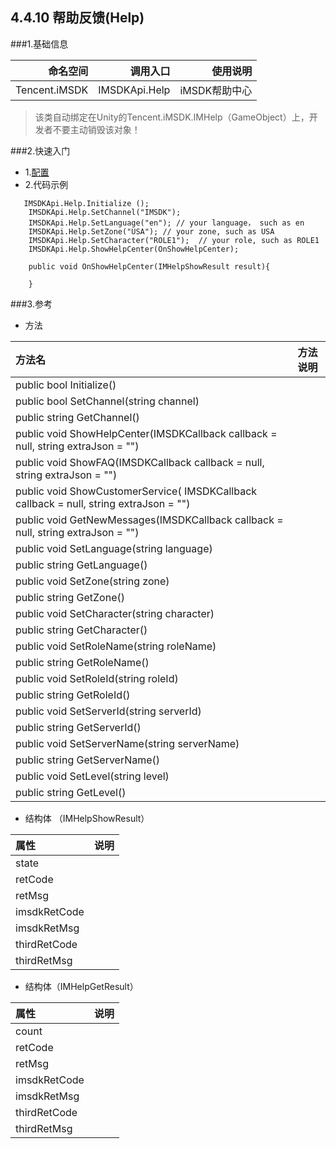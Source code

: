 ## 4.4.10 帮助反馈(Help)

###1.基础信息

|命名空间	| 调用入口|	使用说明|    
|--:|--:|--:|   
|Tencent.iMSDK|	IMSDKApi.Help|	iMSDK帮助中心|
> 该类自动绑定在Unity的Tencent.iMSDK.IMHelp（GameObject）上，开发者不要主动销毁该对象！    

###2.快速入门        
+ 1.[配置](./Channel/help.md)
+ 2.代码示例
```
   IMSDKApi.Help.Initialize ();
	IMSDKApi.Help.SetChannel("IMSDK");
	IMSDKApi.Help.SetLanguage("en"); // your language， such as en
	IMSDKApi.Help.SetZone("USA"); // your zone, such as USA
	IMSDKApi.Help.SetCharacter("ROLE1");  // your role, such as ROLE1
	IMSDKApi.Help.ShowHelpCenter(OnShowHelpCenter);

	public void OnShowHelpCenter(IMHelpShowResult result){
		
	}
```
###3.参考   
+ 方法      

|方法名|方法说明|   
|:--|:--|   
|public bool Initialize()||   
|	public bool SetChannel(string channel)||   
| public string GetChannel()||  
| public void ShowHelpCenter(IMSDKCallback<IMHelpShowResult> callback = null, string extraJson = "")||  
|public void ShowFAQ(IMSDKCallback<IMHelpShowResult> callback = null, string extraJson = "") || 
|public void ShowCustomerService( IMSDKCallback<IMHelpShowResult> callback = null, string extraJson = "")||
|	public void GetNewMessages(IMSDKCallback<IMHelpGetResult> callback = null, string extraJson = "")||
|public void SetLanguage(string language)||
|public string GetLanguage()|| 
|public void SetZone(string zone)||
|public string GetZone()||
|	public void SetCharacter(string character)|| 
|public string GetCharacter()||
|	public void SetRoleName(string roleName)||
|	public string GetRoleName()||
|public void SetRoleId(string roleId)||
|public string GetRoleId()||
|public void SetServerId(string serverId)||
|	public string GetServerId()||   
|public void SetServerName(string serverName)||   
|public string GetServerName()||    	
|public void SetLevel(string level)||   
|public string GetLevel()||    

+ 结构体 （IMHelpShowResult）  

|属性|说明|   
|:--|:--|   
|state||   
|retCode||
|retMsg||   
|imsdkRetCode||
|imsdkRetMsg||
|thirdRetCode||
|thirdRetMsg||    

+ 结构体（IMHelpGetResult）    

|属性|说明|   
|:--|:--|   
|count||   
|retCode||
|retMsg||   
|imsdkRetCode||
|imsdkRetMsg||
|thirdRetCode||
|thirdRetMsg||   

	
